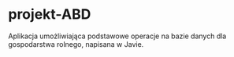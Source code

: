 # projekt-ABD
Aplikacja umożliwiająca podstawowe operacje na bazie danych dla gospodarstwa rolnego, napisana w Javie.
